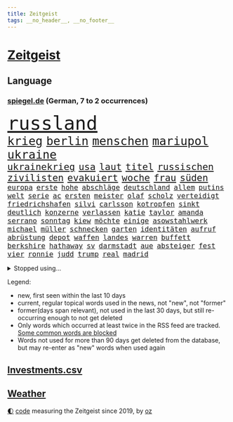 ```yaml
---
title: Zeitgeist
tags: __no_header__, __no_footer__
---
```


# [Zeitgeist](https://oliz.io/zeitgeist/)

## Language

<h3><a href="https://www.spiegel.de" target="_blank">spiegel.de</a> (German, 7 to 2 occurrences)</h3>
<p style="font-family:monospace">
<span style="font-size:32pt"><a href="news_links.html#russland" class="current">russland</a></span>
<br>
<span style="font-size:20pt"><a href="news_links.html#krieg" class="current">krieg</a></span>
<span style="font-size:20pt"><a href="news_links.html#berlin" class="current">berlin</a></span>
<span style="font-size:20pt"><a href="news_links.html#menschen" class="current">menschen</a></span>
<span style="font-size:20pt"><a href="news_links.html#mariupol" class="current">mariupol</a></span>
<span style="font-size:20pt"><a href="news_links.html#ukraine" class="current">ukraine</a></span>
<br>
<span style="font-size:16pt"><a href="news_links.html#ukrainekrieg" class="current">ukrainekrieg</a></span>
<span style="font-size:16pt"><a href="news_links.html#usa" class="current">usa</a></span>
<span style="font-size:16pt"><a href="news_links.html#laut" class="current">laut</a></span>
<span style="font-size:16pt"><a href="news_links.html#titel" class="current">titel</a></span>
<span style="font-size:16pt"><a href="news_links.html#russischen" class="current">russischen</a></span>
<span style="font-size:16pt"><a href="news_links.html#zivilisten" class="current">zivilisten</a></span>
<span style="font-size:16pt"><a href="news_links.html#evakuiert" class="current">evakuiert</a></span>
<span style="font-size:16pt"><a href="news_links.html#woche" class="current">woche</a></span>
<span style="font-size:16pt"><a href="news_links.html#frau" class="current">frau</a></span>
<span style="font-size:16pt"><a href="news_links.html#süden" class="current">süden</a></span>
<br>
<span style="font-size:12pt"><a href="news_links.html#europa" class="current">europa</a></span>
<span style="font-size:12pt"><a href="news_links.html#erste" class="current">erste</a></span>
<span style="font-size:12pt"><a href="news_links.html#hohe" class="current">hohe</a></span>
<span style="font-size:12pt"><a href="news_links.html#abschläge" class="current">abschläge</a></span>
<span style="font-size:12pt"><a href="news_links.html#deutschland" class="current">deutschland</a></span>
<span style="font-size:12pt"><a href="news_links.html#allem" class="current">allem</a></span>
<span style="font-size:12pt"><a href="news_links.html#putins" class="current">putins</a></span>
<span style="font-size:12pt"><a href="news_links.html#welt" class="current">welt</a></span>
<span style="font-size:12pt"><a href="news_links.html#serie" class="current">serie</a></span>
<span style="font-size:12pt"><a href="news_links.html#ac" class="new">ac</a></span>
<span style="font-size:12pt"><a href="news_links.html#ersten" class="current">ersten</a></span>
<span style="font-size:12pt"><a href="news_links.html#meister" class="current">meister</a></span>
<span style="font-size:12pt"><a href="news_links.html#olaf" class="current">olaf</a></span>
<span style="font-size:12pt"><a href="news_links.html#scholz" class="current">scholz</a></span>
<span style="font-size:12pt"><a href="news_links.html#verteidigt" class="current">verteidigt</a></span>
<span style="font-size:12pt"><a href="news_links.html#friedrichshafen" class="new">friedrichshafen</a></span>
<span style="font-size:12pt"><a href="news_links.html#silvi" class="new">silvi</a></span>
<span style="font-size:12pt"><a href="news_links.html#carlsson" class="new">carlsson</a></span>
<span style="font-size:12pt"><a href="news_links.html#kotropfen" class="current">kotropfen</a></span>
<span style="font-size:12pt"><a href="news_links.html#sinkt" class="current">sinkt</a></span>
<span style="font-size:12pt"><a href="news_links.html#deutlich" class="current">deutlich</a></span>
<span style="font-size:12pt"><a href="news_links.html#konzerne" class="current">konzerne</a></span>
<span style="font-size:12pt"><a href="news_links.html#verlassen" class="current">verlassen</a></span>
<span style="font-size:12pt"><a href="news_links.html#katie" class="new">katie</a></span>
<span style="font-size:12pt"><a href="news_links.html#taylor" class="current">taylor</a></span>
<span style="font-size:12pt"><a href="news_links.html#amanda" class="current">amanda</a></span>
<span style="font-size:12pt"><a href="news_links.html#serrano" class="new">serrano</a></span>
<span style="font-size:12pt"><a href="news_links.html#sonntag" class="current">sonntag</a></span>
<span style="font-size:12pt"><a href="news_links.html#kiew" class="current">kiew</a></span>
<span style="font-size:12pt"><a href="news_links.html#möchte" class="current">möchte</a></span>
<span style="font-size:12pt"><a href="news_links.html#einige" class="current">einige</a></span>
<span style="font-size:12pt"><a href="news_links.html#asowstahlwerk" class="new">asowstahlwerk</a></span>
<span style="font-size:12pt"><a href="news_links.html#michael" class="current">michael</a></span>
<span style="font-size:12pt"><a href="news_links.html#müller" class="current">müller</a></span>
<span style="font-size:12pt"><a href="news_links.html#schnecken" class="new">schnecken</a></span>
<span style="font-size:12pt"><a href="news_links.html#garten" class="current">garten</a></span>
<span style="font-size:12pt"><a href="news_links.html#identitäten" class="new">identitäten</a></span>
<span style="font-size:12pt"><a href="news_links.html#aufruf" class="current">aufruf</a></span>
<span style="font-size:12pt"><a href="news_links.html#abrüstung" class="current">abrüstung</a></span>
<span style="font-size:12pt"><a href="news_links.html#depot" class="new">depot</a></span>
<span style="font-size:12pt"><a href="news_links.html#waffen" class="current">waffen</a></span>
<span style="font-size:12pt"><a href="news_links.html#landes" class="current">landes</a></span>
<span style="font-size:12pt"><a href="news_links.html#warren" class="new">warren</a></span>
<span style="font-size:12pt"><a href="news_links.html#buffett" class="new">buffett</a></span>
<span style="font-size:12pt"><a href="news_links.html#berkshire" class="new">berkshire</a></span>
<span style="font-size:12pt"><a href="news_links.html#hathaway" class="new">hathaway</a></span>
<span style="font-size:12pt"><a href="news_links.html#sv" class="current">sv</a></span>
<span style="font-size:12pt"><a href="news_links.html#darmstadt" class="current">darmstadt</a></span>
<span style="font-size:12pt"><a href="news_links.html#aue" class="current">aue</a></span>
<span style="font-size:12pt"><a href="news_links.html#absteiger" class="new">absteiger</a></span>
<span style="font-size:12pt"><a href="news_links.html#fest" class="current">fest</a></span>
<span style="font-size:12pt"><a href="news_links.html#vier" class="current">vier</a></span>
<span style="font-size:12pt"><a href="news_links.html#ronnie" class="current">ronnie</a></span>
<span style="font-size:12pt"><a href="news_links.html#judd" class="new">judd</a></span>
<span style="font-size:12pt"><a href="news_links.html#trump" class="current">trump</a></span>
<span style="font-size:12pt"><a href="news_links.html#real" class="current">real</a></span>
<span style="font-size:12pt"><a href="news_links.html#madrid" class="current">madrid</a></span>
</p>
<details>
<summary>Stopped using...</summary>
<p class="former" style="font-size:12pt">
andrea(556) rassismus(556) schwedische(556) verbindungen(556) draußen(555) euphorie(555) exemplare(555) glück(555) hinweisen(555) analyse(554) coronaimpfstoff(554) erinnert(554) gemessen(554) investieren(554) steigenden(554) virologe(554) volkswagen(554) ankündigung(553) awards(553) bekanntesten(553) flugzeuge(553) ideen(553) rassistisch(553) sexuelle(553) tode(553) usregierung(553) vorbild(553) 2016(552) achtelfinale(552) angeordnet(552) bedeuten(552) daraufhin(552) eingestuft(552) einzelnen(552) gemeinden(552) radikal(552) streiks(552) übergeben(552) angeklagter(551) bildungsministerin(551) frühen(551) hört(551) islamischer(551) scheuer(551) schlag(551) summe(551) tiktok(551) versehentlich(551) viertel(551) wald(551) zuversicht(551) äußerst(551) überlebte(551) beschäftigten(550) flick(550) gehe(550) geschützt(550) griechenland(550) hansi(550) höchststand(550) impfung(550) konfrontiert(550) konzept(550) lust(550) stil(550) theater(550) unterzeichnet(550) befinden(549) infektionszahlen(549) rückschlag(549) stimmung(549) verlängern(549) witz(549) anspruch(548) falls(548) lady(548) massiven(548) missachtet(548) passagiere(548) prüfung(548) reichte(548) usbehörden(548) vermeiden(548) alexej(547) angespannt(547) brasiliens(547) dauer(547) entsprechende(547) eröffnet(547) fort(547) hinnehmen(547) horst(547) hotel(547) ifoindex(547) mathias(547) monatelang(547) nawalny(547) trieb(547) unterricht(547) verteilt(547) 32(546) blieben(546) for(546) islamischen(546) kamera(546) lagen(546) moderna(546) verschwunden(546) vorgeworfen(546) ausflug(545) krankenhäusern(545) kreis(545) woran(545) österreichischen(545) 10(544) anthony(544) beschluss(544) bundestrainer(544) gebraucht(544) gewässern(544) langfristig(544) optimistisch(544) saarland(544) swetlana(544) unbedingt(544) vorübergehend(544) wieler(544) bundesweit(543) körperverletzung(543) mauer(543) notruf(543) psg(543) stellten(543) telekom(543) bolsonaro(542) internen(542) jair(542) nominiert(542) sicherte(542) veranstalter(542) wies(542) allianz(541) brite(541) klinik(541) schönsten(541) tatverdächtigen(541) ursachen(541) wähler(541) 23(540) 94(540) anzeigen(540) grünheide(540) hofft(540) trennung(540) 900(539) abgehört(539) aufgehoben(539) bekamen(539) dürfe(539) gehandelt(539) milliarde(539) nahen(539) opfers(539) umstrittenes(539) antisemitismus(538) islamisten(538) reagierte(538) umweltschützer(538) pflegekräfte(537) studien(537) tauchen(537) abgebrochen(536) klassiker(536) porsche(536) reichsten(536) via(536) eklat(535) gefälschte(535) sendung(535) autoindustrie(534) haftbefehl(534) ständig(534) ägypten(534) amerikas(533) duisburg(533) kilometern(533) negative(533) offiziellen(533) schwerem(532) sehnsucht(532) william(532) richard(531) tim(531) haftstrafen(530) nachgewiesen(530) springen(530) vorn(530) abgelehnt(529) begeistert(529) limit(529) reduzieren(529) green(528) alexandra(527) bundesgerichtshof(527) rkichef(527) singapur(527) familienberater(526) not(526) präsenz(526) schneider(526) skeptisch(526) träume(526) architekt(525) eigenem(525) rasen(525) samstagmorgen(525) heftiger(524) iphone(524) kräfte(523) popstar(523) retter(523) bester(521) dreieinhalb(521) unterschrieben(521) vorbereitung(521) angehörige(520) bezeichnete(520) jeff(520) landwirtschaft(520) angezeigt(519) enorme(519) folter(519) journalist(519) klimaziele(518) verfolger(518) akten(517) stahl(516) vorläufig(514) abgeschlossen(513) albtraum(513) strafbar(512) spiegelredakteur(511) teilnehmern(511) apples(508) 91(507) identität(506) atomabkommen(500) eingeschaltet(500) vorlegen(498) engen(495) karlsruhe(495) verdoppelt(495) youtuber(495) farbe(494) rache(492) zweck(492) absurd(489) jessica(485) behindert(480) erben(477) nick(473) effekt(469) sms(467) gewinne(447) tübinger(447) wucht(438) konfrontation(437) zwingend(437) autobauer(436) vereinbarung(435) singen(433) desinformation(432) lehrerin(430) bundesweiten(426) faust(424) expräsidenten(423) 53jähriger(413) v(413) verlusten(413) konkreten(412) finanziellen(405) freigabe(405) medaille(402) zurückgekehrt(398) russe(397) promille(394) unverständnis(393) strebt(392) angefeindet(391) doppelte(391) szenarien(390) geimpften(388) drohschreiben(387) freizugeben(387) angebote(374) bewirbt(374) reisenden(365) enthalten(364) gewalttat(360) fußballstar(350) neudelhi(341) lediglich(336) gestanden(334) rebellen(332) nationaltrainer(330) anfangs(329) crystal(329) oldenburg(329) zurückzukehren(329) regierungskoalition(327) arbeitsmarkt(326) historikerin(325) bond(323) ticket(321) forscherin(317) maier(317) fossile(315) lehren(313) meilenstein(312) gezählt(310) aachen(307) bitteren(306) entstand(306) fassung(306) organisierten(303) spitzen(302) unterbinden(301) open(300) seither(295) aussterben(294) höherer(294) eröffnung(291) weltall(291) wussten(291) stehe(290) strikt(290) jamaika(289) volk(287) vollkommen(285) terroranschlag(284) fazit(281) kalte(281) abgerufen(278) ahmed(277) autoren(277) geldwäsche(277) tornado(276) verbunden(276) aufmerksam(275) erpressen(275) floh(275) sätze(275) friedensnobelpreisträger(274) lebensgefahr(274) insbesondere(272) ralf(271) geldstrafen(270) wikileaksgründer(270) gestalten(269) karlsruher(268) hamburgs(266) c(265) kyrgios(264) roter(264) vegas(264) vorliegen(264) voelchert(260) 31jährige(257) landsleute(257) eure(255) fossilen(254) erfolgreichste(253) weibliche(253) hochwasser(252) vertragsverlängerung(252) ungeimpften(250) halbleiter(249) sportlern(249) akzeptiert(247) stürme(243) abitur(242) angemeldet(241) exil(241) norddeutschland(239) achtzigerjahren(238) besitzen(238) günstiges(238) achte(235) wendepunkt(233) gedränge(231) anlage(229) europäisches(229) exemplar(227) einmarsch(226) konten(224) polizeiwache(224) landwirte(223) teure(223) bombe(222) ausfälle(221) entfliehen(220) logistik(220) hilfsorganisationen(219) universität(219) musikerin(218) kabuler(217) manfred(217) plänen(214) zugverkehr(213) harris(212) integration(212) kamala(212) a3(211) anschlags(211) atombombe(210) minderheiten(210) gewandt(209) vollstreckt(209) herrschten(208) stufe(208) genie(206) unterziehen(206) schädliche(204) heimen(203) ifo(203) pazifik(202) spiegelkorrespondent(202) wiederholung(200) freiem(199) infektionsschutzgesetz(199) bruch(198) geschäftsführerin(198) worum(197) oppositionspolitiker(196) betreten(195) strategischen(194) wiederzubeleben(194) jüdischen(191) evergrande(189) psychologie(189) verirrt(189) basketballstar(187) engagieren(187) erneuerung(187) harald(187) rwe(187) skispringen(187) englisch(186) limburg(186) heizung(185) inhaftierte(185) höhle(184) schärferen(183) ungeimpfter(183) belangt(182) falschinformationen(182) fridays(182) future(182) videotest(182) deutschlandweit(181) erwärmung(181) gesundes(181) kalkül(181) realen(181) hollywoods(180) siebenmal(180) filmbranche(179) spezielle(179) ukrainekonflikt(179) unsicherheiten(175) wilde(175) winkel(175) arbeitskräfte(174) billigt(173) saal(173) verunglückte(172) betreibern(170) herunter(170) kombination(170) parteichefs(170) staates(170) kommuniziert(169) meeresspiegels(169) ölkrise(169) andrang(168) beantwortet(168) erkannte(168) exweltmeister(168) vereinbart(168) zahlungsausfall(168) bestehe(167) perspektive(167) abu(166) ampelparteien(164) absprachen(163) dhabi(163) faul(163) kampfjets(163) klimafreundlich(163) verwundert(162) lädt(161) vorwand(161) credit(160) eintraf(160) schülerin(160) suisse(160) töchtern(160) begleichen(159) oscarpreisträger(159) aneinandergeraten(158) ostdeutschland(158) schränken(158) genf(157) mitreden(157) ausweisung(156) optionen(156) europarat(155) hinterließ(155) kritikern(155) verleihung(155) milliardäre(154) organ(153) überragende(153) ausgeben(152) nationalgarde(151) stereotyp(151) weinen(151) simple(149) cduvorsitzende(148) chip(148) erheblichen(148) verkehrswende(148) gesundheitspolitiker(147) tobias(147) verschärften(147) mehrmals(146) prozesse(146) backen(145) exchef(145) 17jähriger(144) innen(144) referendum(144) akw(141) tennisspielerin(141) tortur(141) entziehen(140) minderjähriger(140) 2028(139) cottbus(139) generalsekretärin(139) geringer(139) herber(139) todesstrafe(139) verwandte(139) wirtschaftlich(139) zuverlässig(139) beteiligte(138) coronaisolation(138) coronahotspot(137) derzeitigen(137) verschoss(137) auswirkt(136) luftfahrtunternehmen(136) marode(136) außenministerium(135) loch(134) rekordsumme(134) unterbringung(134) erlaubte(133) qualifizieren(133) verunsicherung(133) vollsperrung(133) atomkraftwerke(132) designierten(132) stillen(132) taucht(132) vertrauliche(132) vorstandschef(132) seltener(131) abläufe(130) fahrerlaubnis(130) zufall(129) einziger(128) wmteilnahme(128) ozean(127) 1995(125) farcrebellen(125) geteilt(125) instituts(125) kleinste(125) krokodil(125) architektur(124) böses(124) erwachen(124) passagieren(124) ritter(124) südafrikanische(123) entschlossen(122) fpö(122) strikte(122) beliebten(121) geboostert(121) klimaerwärmung(120) verwaltungsgerichtshof(120) schwäbische(119) tatwaffe(119) profisport(118) marcus(117) senior(117) erfolgt(116) leichtes(116) mount(116) starkwatzinger(116) coronaverstöße(115) gemütlich(115) mammutaufgabe(115) schiedsrichters(115) staatsbürger(115) verrat(115) überflüssig(115) überprüfung(115) entlang(114) entlarven(114) wanken(114) erfurter(113) rasanten(113) ökosysteme(113) 68(111) frühe(111) kraftwerk(111) skispringer(111) widmet(111) zoomcall(111) kultusministerkonferenz(109) rügt(109) amtsgeschäfte(108) begünstigen(108) buchenwald(108) einzig(108) passte(108) fangen(107) gefängnisstrafe(107) genial(107) 65jähriger(106) aufrüsten(106) betrachtet(106) g7staaten(106) oscar(106) pedro(106) vergiftet(106) ablösen(105) frist(105) renault(105) wackelt(105) nachweisen(104) kühne(103) nachhaltige(103) schulleiter(102) energieversorgern(101) schlüssel(100) 1996(99) ausgewertet(99) erledigen(99) ungleich(99) 49jährige(98) asien(98) medium(98) passierte(98) verpflichtung(98) vorbereiten(98) ansprüche(97) emily(97) fähre(97) gesunden(97) tüte(97) widersprechen(97) augenzeugenberichte(96) biopic(96) friedensbewegung(96) krim(96) langzeitfolgen(96) ostflanke(96) schreckens(96) supermärkten(96) tätern(96) cool(95) läuten(95) eurojackpot(94) highlight(94) töne(94) ausgangssperre(93) jubiläum(93) etappe(92) flugzeugträger(92) spätere(92) wolf(92) bedeute(91) erlaubten(91) geortet(91) hauptbahnhof(91) hidschab(91) holetschek(91) zeitgemäß(91) kurzfristige(90) tel(90) versteigerung(90) 25000(89) brot(89) kobayashi(89) ryoyu(89) severin(89) dreimalige(88) einstellung(88) gefeierten(88) hai(88) hungersnöte(88) königlichen(88) nutzten(88) tischtennis(88) usgouverneur(88) zweites(88) flüchtigen(87) gewünscht(87) malta(87) mild(87) beschäftigen(86) einfachen(86) landtagswahlen(86) militärisch(86) tagelange(86) austritt(85) brandgefahr(85) lebensmittelpreisen(85) mühsam(85) positioniert(85) 56jähriger(84) abgefahren(84) afghaninnen(84) babybauch(84) beleg(84) sky(84) stiftete(84) großbrand(83) organe(83) spitzenverband(83) ausbreitenden(82) bahngleise(82) erweitert(82) senats(82) schmerzhaft(81) castillo(80) psychologe(80) stadtverwaltung(80) abgelenkt(79) integrieren(79) katars(79) tiefpunkt(79) angeschoben(78) ausraster(78) flüsse(78) helikopter(78) sturms(78) banditen(77) befragte(77) danke(77) errungen(77) evergrandeaktien(77) leukämie(77) slowakei(77) spendet(77) teilten(77) virusvarianten(77) waldstück(77) wurf(77) abfedern(76) arkadij(76) bekräftigen(76) euch(76) inlandsgeheimdienst(76) stephan(76) streiken(76) beyoncé(75) forschungsprojekt(75) nachhilfe(75) rüstungsgüter(75) antigentests(74) dresdner(74) gianni(74) iraner(74) werften(74) 700000(73) abgebaut(73) entgeht(73) gefangenenlager(73) geplünderte(73) lei(73) schnellem(73) sofortprogramm(73) usvizepräsidentin(73) grenzpolizisten(72) herausgefunden(72) royal(72) verschwindet(72) belgier(71) braut(71) fulminanten(71) klagte(71) luftfahrt(71) schrecklichen(71) synagoge(71) tübingen(71) wangerooge(71) bildungsgewerkschaft(70) bürgerkrieg(70) erfolgreichster(70) gew(70) gezwungen(70) kontinents(70) putinkritiker(70) reichensteuer(70) spioniert(70) tourist(70) untreue(70) wegkommen(70) 61jährige(69) hagener(69) konsumenten(69) kriegsangst(69) mitgehen(69) mobilfunkanbieter(69) nasser(69) satellitenaufnahmen(69) diebstahl(68) drogeneinfluss(68) lernte(68) m(68) maltas(68) verweisen(68) zuhause(68) folgenden(67) überfällt(67) abgedockt(66) auszuschließen(66) führer(66) jemenkrieg(66) journalismus(66) sean(66) washingtons(66) ökologische(66) ehrendoktortitel(65) pass(65) putingegner(65) straflager(65) vermittlung(65) österreicher(65) bekanntes(64) cowboys(64) europameisterschaft(64) feldzug(64) meth(64) söderholm(64) vwtochter(64) wahrnehmung(64) abgeschossen(63) drahtzieher(63) flughäfen(63) franzose(63) geschlossenheit(63) kampfflugzeuge(63) kok(63) nordseeküste(63) pjöngjang(63) rennstrecke(63) routiniert(63) staatsgefährdenden(63) abgeschnitten(62) diebstahls(62) preissprünge(62) einmalige(61) fraglich(61) machu(61) n(61) picchu(61) russlandkurs(61) schenk(61) schnitten(61) siegeszug(61) tahiti(61) vorrangig(61) collins(60) gymnasium(60) hessenthaler(60) juwelendiebstahl(60) lächerlich(60) nonnenwerth(60) staatskanzlei(60) sturmfluten(60) unangenehm(60) benachteiligung(59) hilfsaktion(59) idaroberstein(59) progressiven(59) sabotageversuch(59) zitierte(59) a24(58) assanges(58) jahrtausends(58) marc(58) a100(57) dazn(57) kindergärten(57) peinlichkeit(57) penn(57) zensur(57) übersteht(57) airports(56) geltend(56) verdankt(56) abzugreifen(55) albrecht(55) begründete(55) bezaubernde(55) bundespräsidialamt(55) celsius(55) entweder(55) fehlern(55) schicke(55) verwaltung(55) zögerlichen(55) betreuer(54) einnahme(54) handballstar(54) neuseeländische(54) ruinen(54) tschernobyl(54) unwetter(54) zweierlei(54) hörten(53) privatjet(53) südstaaten(52) terroranschläge(52) visabeschränkungen(52) gefehlt(51) jacht(51) parlamentswahl(51) profite(51) schülern(51) statements(51) stichprobe(51) 40000(50) amazongründer(50) belarussen(50) bezos(50) drach(50) maersk(50) reemtsmaentführer(50) triumphiert(50) zuschlag(50) ampelplänen(49) beschäftigung(49) jemenitischen(49) kölntatort(49) road(49) abschließen(48) ausgenutzt(48) lastwagenfahrern(48) sofortigen(48) zurückkehrte(48) donata(47) doppelmord(47) errichtung(47) gekennzeichnet(47) hopfen(47) leak(47) musikwelt(47) sportlerin(47) wett(47) böhmermann(46) fertigen(46) knochenbrüche(46) stadtautobahn(46) zugenommen(46) absagen(45) autofahrerin(45) ernsthaft(45) heizsysteme(45) nordkoreanische(45) realitystar(45) spdchef(45) urlauber(45) wirtschaftsweise(45) 132(44) einsam(44) kippen(44) maus(44) oberpfalz(44) spitzenkandidatin(44) sonderbeauftragten(43) usrockband(43) zugausfällen(43) bewegungen(42) dünger(42) hochtouren(42) ibizavideos(42) mittagspause(42) rechtfertigung(42) steigert(42) traut(42) ablauf(41) abschnitt(41) analysen(41) aufzudecken(41) erging(41) kellern(41) lehrplan(41) oscarnacht(41) oscarverleihung(41) pässen(41) vermeintlichem(41) 20drohschreiben(40) bemühungen(40) disney(40) entfällt(40) herrn(40) nsu(40) scott(40) verbrauch(40) 20prozess(39) bildband(39) gewinnerin(39) nominierten(39) sklaverei(39) travis(39) umgerechnet(39) verfasser(39) vorsieht(39) ähnlichen(39) bemängelt(38) beträchtlich(38) first(38) kairo(38) öde(38) assistenztrainer(37) auswanderern(37) freizeitparks(37) freundschaft(37) litt(37) 550(36) diplomatischer(36) freigeben(36) reallöhne(36) u(36) felbermayr(35) schläger(35) sperrgebiet(35) sportwagentochter(35) studierten(35) zertrümmert(35) ölreserven(35) aktiviert(34) bloßgestellt(34) bodentruppen(34) einreiseverbote(34) politikwissenschaftler(34) sperrungen(34) disneykonzern(33) erfolgsmodell(33) importen(33) montagmorgen(33) rastet(33) andrangs(32) bauminister(32) esch(32) raketenangriffen(32) risse(32) steuersenkungen(32) wettkämpfe(32) einreiseverbot(31) stromversorgung(31) trollen(31) zügig(31) eukollegen(30) natopartner(30) neuankömmlinge(30) neuartigen(30) persiflage(30) absolvieren(29) atomabkommens(29) chefdirigenten(29) europatochter(29) fighters(29) foo(29) gläubiger(29) kriegsgegner(29) regelmäßige(29) rubels(29) sanktioniert(29) verteidigungsbündnis(29) währenddessen(29) autorennen(28) einzigartig(28) fußballbund(28) gemalt(28) hauptsponsor(28) kampflos(28) importe(27) rechneten(27) schlagkräftig(27) schwerwiegende(27) sicherung(27) atomkraftwerks(26) finnische(26) führe(26) koffer(26) konzerthäuser(26) merkt(26) panzerfäuste(26) dog(25) feuerpause(25) isaac(25) jodtabletten(25) schwachen(25) sevilla(25) verjährung(25) 11000(24) sportverbände(24) tatzeitpunkt(24) zerbombten(24) zofft(24) zähen(24) erbitterten(23) gasexporte(23) rapide(23) rohöl(23) 35jähriger(22) amazonasregenwald(22) anpassung(22) einschränkung(22) künstlerinnen(22) teslawerk(22) zentralmexiko(22) ölkonzern(22) 43jährige(21) andrzej(20) argumentiert(20) atomruine(20) duda(20) gefangenschaft(20) hausdurchsuchungen(20) kriegsflüchtlingen(20) militärexperte(20) modern(20) simone(20) unfreundlicher(20) vietnamese(20) 340000(19) ausgearbeitet(19) energieabhängigkeit(19) friedensmission(19) korsika(19) krone(19) cduministerpräsident(18) hackergruppe(18) psychologen(18) sumy(18) angelastet(17) clanmilieu(17) fachteam(17) regimewechsel(17) zerreißprobe(17) eugipfel(16) fotoprojekt(16) geschäftsleute(16) klassenzimmer(16) modernen(16) raja(16) scout(16) terrorisiert(16) zerocovidstrategie(16) einfuhren(15) staatsbürgerschaft(15) verteidigungsminister(15) co₂ausstoß(14) graue(14) hochstaplerin(14) regie(14) staub(14) warnstreiks(14) dune(13) reduzierung(13) schusswaffe(13) stilllegen(13) zurückhaltend(13) anatolij(12) bestehenden(12) fußballklubs(12) inhaftiert(12) naivität(12) selenskyjrede(12) beigesetzt(11) rauch(11) touren(11) unterrichtet(11) volumen(11) wahlkreise(11) willkommensklassen(11)
</p>
</details>
<p>Legend:
<ul>
<li><span class="new">new</span>, first seen within the last 10 days</li>
<li><span class="current">current</span>, regular topical words used in the news, not "new", not "former"</li>
<li><span class="former">former(days span relevant)</span>, not used in the last 30 days, but still re-occurring enough to not get deleted</li>
<li>Only words which occurred at least twice in the RSS feed are tracked. <a href="language/filters.py">Some common words are blocked</a></li>
<li>Words not used for more than 90 days get deleted from the database, but may re-enter as "new" words when used again</li>
</ul>
</p>

## [Investments](investments.html)[.csv](investments.csv)

## [Weather](weather.html)

<footer>
<a href="javascript:toggleTheme()" class="nav">🌓</a>
<a href="https://github.com/ooz/zeitgeist">code</a> measuring the Zeitgeist since 2019, by <a href="https://oliz.io">oz</a>
</footer>
